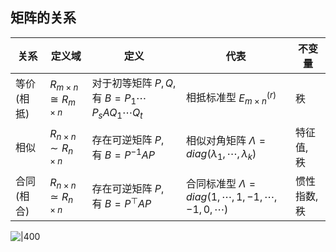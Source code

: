 ## 矩阵的关系

| 关系        | 定义域        | 定义                                                           | 代表                                                        | 不变量        |
| ----------- | --------------- | -------------------------------------------------------------- | ----------------------------------------------------------- | ---------- | 
| 等价 (相抵) | ${R}_{m\times n}\cong R_{m\times n}$ | 对于初等矩阵 $P,Q$, 有 $B=P_{1}\cdots P_{s}AQ_{1}\cdots Q_{t}$ | 相抵标准型 $E^{(r)}_{m\times n}$                            | 秩         |     
| 相似        | $R_{n\times n}\sim R_{n\times n}$ | 存在可逆矩阵 $P$, 有 $B=P^{-1}AP$                              | 相似对角矩阵 $\Lambda=diag(\lambda_{1},\cdots,\lambda_{k})$ | 特征值, 秩 |    
| 合同 (相合) | $R_{n\times n}\simeq R_{n\times n}$ | 存在可逆矩阵 $P$, 有 $B=P^{\top}AP$                            | 合同标准型 $\Lambda=diag(1,\cdots,1,-1,\cdots,-1,0,\cdots)$ | 惯性指数, 秩           |    

![|400](../../attach/线性代数_三种实数矩阵关系.png)